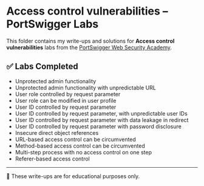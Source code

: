 # Access control vulnerabilities – PortSwigger Labs

This folder contains my write-ups and solutions for **Access control vulnerabilities** labs from the [PortSwigger Web Security Academy](https://portswigger.net/web-security/all-labs#access-control-vulnerabilities).

## ✅ Labs Completed

- Unprotected admin functionality
- Unprotected admin functionality with unpredictable URL
- User role controlled by request parameter
- User role can be modified in user profile
- User ID controlled by request parameter
- User ID controlled by request parameter, with unpredictable user IDs
- User ID controlled by request parameter with data leakage in redirect
- User ID controlled by request parameter with password disclosure
- Insecure direct object references
- URL-based access control can be circumvented
- Method-based access control can be circumvented
- Multi-step process with no access control on one step
- Referer-based access control

---

📌 These write-ups are for educational purposes only.
